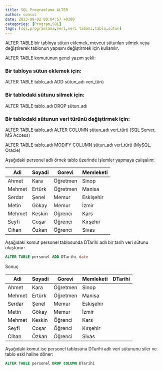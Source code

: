 ```yaml
---
title: SQL Programlama ALTER
author: sonsuz
date: 2023-08-02 00:04:57 +0300
categories: [Program,SQL]
tags: [sql,programlama,veri,veri tabanı,tablo,sütun]
---
```



ALTER TABLE bir tabloya sütun eklemek, mevcut sütunları silmek veya değiştirerek tablonun yapısını değiştirmek için kullanılır.

ALTER TABLE komutunun genel yazım şekli:

### Bir tabloya sütun eklemek için:

ALTER TABLE tablo\_adı ADD sütun\_adı veri\_türü

### Bir tablodaki sütunu silmek için:

ALTER TABLE tablo\_adı DROP sütun\_adı

### Bir tablodaki sütunun veri türünü değiştirmek için:

ALTER TABLE tablo\_adı ALTER COLUMN sütun\_adı veri\_türü (SQL Server, MS Access)

ALTER TABLE tablo\_adı MODIFY COLUMN sütun\_adı veri\_türü (MySQL, Oracle)

Aşağıdaki personel adlı örnek tablo üzerinde işlemler yapmaya çalışalım:

| Adi | Soyadi | Gorevi | Memleketi |
| --- | --- | --- | --- |
| Ahmet | Kara | Öğretmen | Sinop |
| Mehmet | Ertürk | Öğretmen | Manisa |
| Serdar | Şenel | Memur | Eskişehir |
| Metin | Gökay | Memur | İzmir |
| Mehmet | Keskin | Öğrenci | Kars |
| Seyfi | Coşar | Öğrenci | Kırşehir |
| Cihan | Özkan | Öğrenci | Sivas |

Aşağıdaki komut personel tablosunda DTarihi adlı bir tarih veri sütunu oluşturur:

```sql
ALTER TABLE personel ADD DTarihi date
```

Sonuç

| Adi | Soyadi | Gorevi | Memleketi | DTarihi |
| --- | --- | --- | --- | --- |
| Ahmet | Kara | Öğretmen | Sinop |  |
| Mehmet | Ertürk | Öğretmen | Manisa |  |
| Serdar | Şenel | Memur | Eskişehir |  |
| Metin | Gökay | Memur | İzmir |  |
| Mehmet | Keskin | Öğrenci | Kars |  |
| Seyfi | Coşar | Öğrenci | Kırşehir |  |
| Cihan | Özkan | Öğrenci | Sivas |  |

Aşağıdaki komut ise personel tablosuna DTarihi adlı veri sütununu siler ve tablo eski haline döner:

```sql
ALTER TABLE personel DROP COLUMN DTarihi
```
